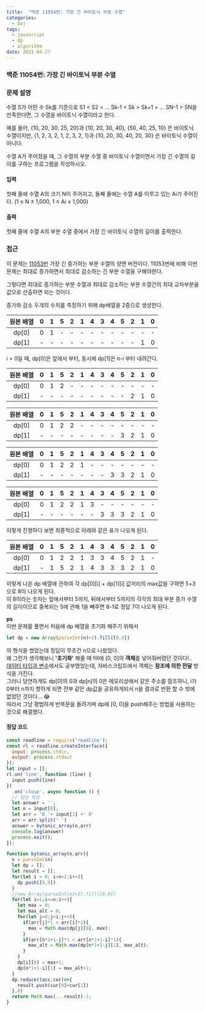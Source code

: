 ```yaml
---
title:  "백준 11054번: 가장 긴 바이토닉 부분 수열"
categories: 
  - boj
tags:
  - javascript
  - dp
  - algorithm
date: 2021-04-27
---
```

### 백준 11054번: 가장 긴 바이토닉 부분 수열

### 문제 설명 
수열 S가 어떤 수 Sk를 기준으로 S1 < S2 < ... Sk-1 < Sk > Sk+1 > ... SN-1 > SN을 만족한다면, 그 수열을 바이토닉 수열이라고 한다.

예를 들어, {10, 20, 30, 25, 20}과 {10, 20, 30, 40}, {50, 40, 25, 10} 은 바이토닉 수열이지만,  {1, 2, 3, 2, 1, 2, 3, 2, 1}과 {10, 20, 30, 40, 20, 30} 은 바이토닉 수열이 아니다.

수열 A가 주어졌을 때, 그 수열의 부분 수열 중 바이토닉 수열이면서 가장 긴 수열의 길이를 구하는 프로그램을 작성하시오.

#### 입력
첫째 줄에 수열 A의 크기 N이 주어지고, 둘째 줄에는 수열 A를 이루고 있는 Ai가 주어진다. (1 ≤ N ≤ 1,000, 1 ≤ Ai ≤ 1,000)

#### 출력
첫째 줄에 수열 A의 부분 수열 중에서 가장 긴 바이토닉 수열의 길이를 출력한다.
### 접근   
이 문제는 [11053번](../11053) 가장 긴 증가하는 부분 수열의 양면 버전이다.
11053번에 비해 이번 문제는 최대로 증가하면서 최대로 감소하는 긴 부분 수열을 구해야한다.

그렇다면 최대로 증가하는 부분 수열과 최대로 감소하는 부분 수열간의 최대 교차부분을 값으로 산출하면 되는 것이다.   

증가와 감소 두개의 수치를 측정하기 위해 dp배열을 2중으로 생성한다.

|원본 배열|0|1|5|2|1|4|3|4|5|2|1|0|
|:-:|:-:|:-:|:-:|:-:|:-:|:-:|:-:|:-:|:-:|:-:|:-:|:-:|
|dp[0]|0|1|-|-|-|-|-|-|-|-|-|-|
|dp[1]|-|-|-|-|-|-|-|-|-|-|1|0|   

i = 0일 때,
dp[0]은 앞에서 부터, 동시에 dp[1]은 n-i 부터 내려간다.   

|원본 배열|0|1|5|2|1|4|3|4|5|2|1|0|
|:-:|:-:|:-:|:-:|:-:|:-:|:-:|:-:|:-:|:-:|:-:|:-:|:-:|
|dp[0]|0|1|2|-|-|-|-|-|-|-|-|-|
|dp[1]|-|-|-|-|-|-|-|-|-|2|1|0|   

|원본 배열|0|1|5|2|1|4|3|4|5|2|1|0|
|:-:|:-:|:-:|:-:|:-:|:-:|:-:|:-:|:-:|:-:|:-:|:-:|:-:|
|dp[0]|0|1|2|2|-|-|-|-|-|-|-|-|
|dp[1]|-|-|-|-|-|-|-|-|3|2|1|0|   

|원본 배열|0|1|5|2|1|4|3|4|5|2|1|0|
|:-:|:-:|:-:|:-:|:-:|:-:|:-:|:-:|:-:|:-:|:-:|:-:|:-:|
|dp[0]|0|1|2|2|1|-|-|-|-|-|-|-|
|dp[1]|-|-|-|-|-|-|-|3|3|2|1|0|   

|원본 배열|0|1|5|2|1|4|3|4|5|2|1|0|
|:-:|:-:|:-:|:-:|:-:|:-:|:-:|:-:|:-:|:-:|:-:|:-:|:-:|
|dp[0]|0|1|2|2|1|3|-|-|-|-|-|-|
|dp[1]|-|-|-|-|-|-|3|3|3|2|1|0|   

이렇게 진행하다 보면 최종적으로 아래와 같은 표가 나오게 된다.

|원본 배열|0|1|5|2|1|4|3|4|5|2|1|0|
|:-:|:-:|:-:|:-:|:-:|:-:|:-:|:-:|:-:|:-:|:-:|:-:|:-:|
|dp[0]|0|1|2|2|1|3|3|4|5|2|1|-|
|dp[1]|-|1|5|2|1|4|3|3|3|2|1|0|   

이렇게 나온 dp 배열에 관하여 각 dp[0][i] + dp[1][i] 값끼리의 max값을 구하면 5+3으로 8이 나오게 된다.   
이 8이라는 숫자는 앞에서부터 5까지, 뒤에서부터 5까지의 각각의 최대 부분 증가 수열의 길이이므로 중복되는 5에 관해 1을 빼주면 8-1로 정답 7이 나오게 된다.

**ps**   
이번 문제를 풀면서 처음에 dp 배열을 초기화 해주기 위해서   
```js
let dp = new Array(parseInt(n)+2).fill([0,0])
```   
의 형식을 썼었는데 정답이 무조건 n으로 나왔었다.   
왜 그런가 생각해보니 **'초기화'** 해줄 때 fill에 [0, 0]의 **객체**를 넣어줘버렸던 것이다!..   
[데이터 타입과 변수](../../js/4-js-data-type-and-varibale/#7객체-타입)에서도 공부했었는데, 자바스크립트에서 객체는 **참조에 의한 전달** 방식을 가진다.   
그러니 당연하게도 dp[0]의 0과 dp[n]의 0은 메모리상에서 같은 주소를 참조하니, i가 0부터 n까지 향하게 되면 전부 같은 dp값을 공유하게되서 n을 결과로 반환 할 수 밖에 없었던 것이다... :joy:   
따라서 그냥 평범하게 반복문을 돌려가며 dp에 [0, 0]을 push해주는 방법을 사용하는 것으로 해결했다.

#### 정답 코드
```js
const readline = require('readline');
const rl = readline.createInterface({
  input: process.stdin,
  output: process.stdout
});
let input = [];
rl.on('line', function (line) {
  input.push(line)
})
  .on('close', async function () {
  // 답안 작성
  let answer = '';
  let n = input[0];
  let arr = '0 '+ input[1] +' 0'
  arr = arr.split(' ')
  answer = bytonic_array(n,arr)
  console.log(answer)
  process.exit();
});

function bytonic_array(n,arr){
  n = parseInt(n)
  let dp = [];
  let result = [];
  for(let i = 0; i<n+2;i++){
    dp.push([0,0])
  }
  //new Array(parseInt(n)+2).fill([0,0])
  for(let i=1;i<=n;i++){
    let max = 0;
    let max_alt = 0;    
    for(let j=0;j<i;j++){
      if(arr[j]*1 < arr[i]*1){        
        max = Math.max(dp[j][0], max);
      }      
      if(arr[n*1+1-j]*1 < arr[n*1+1-i]*1){
        max_alt = Math.max(dp[n*1+1-j][1], max_alt);
      }
    }
    dp[i][0] = max+1;    
    dp[n*1+1-i][1] = max_alt+1;
  }
  dp.reduce((acc,cur)=>{
    result.push(cur[0]+cur[1])
  },0)
  return Math.max(...result)-1;
}
```